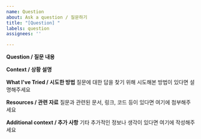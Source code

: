 ```yaml
---
name: Question
about: Ask a question / 질문하기
title: "[Question] "
labels: question
assignees: ''

---
```


**Question / 질문 내용**

**Context / 상황 설명**

**What I've Tried / 시도한 방법**
질문에 대한 답을 찾기 위해 시도해본 방법이 있다면 설명해주세요

**Resources / 관련 자료**
질문과 관련된 문서, 링크, 코드 등이 있다면 여기에 첨부해주세요


**Additional context / 추가 사항**
기타 추가적인 정보나 생각이 있다면 여기에 작성해주세요